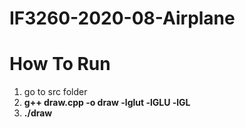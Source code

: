 # IF3260-2020-08-Airplane

# How To Run
1. go to src folder
2. **g++ draw.cpp -o draw -lglut -lGLU -lGL**
3. **./draw**